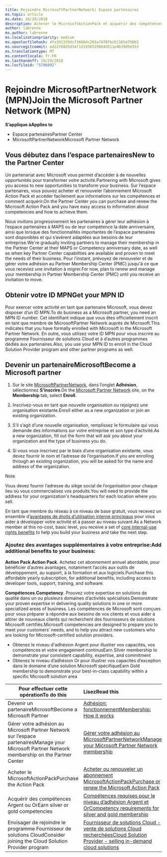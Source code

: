 ```yaml
---
title: Rejoindre MicrosoftPartnerNetwork| Espace partenaires
ms.topic: article
ms.date: 10/29/2018
description: Acheter le MicrosoftActionPack et acquérir des compétences dans l’Espace partenaires
author: labrenne
ms.author: labrenne
ms.localizationpriority: medium
ms.openlocfilehash: 4fa391339dcf3660dc283a7478fbcb11654756b2
ms.sourcegitcommit: ed22f6825d3af1d19385198b4d511e4b39d5e353
ms.translationtype: MT
ms.contentlocale: fr-FR
ms.lasthandoff: 10/29/2018
ms.locfileid: "5796992"
---
```

# <a name="join-the-microsoft-partner-network-mpn"></a><span data-ttu-id="2114d-103">Rejoindre MicrosoftPartnerNetwork (MPN)</span><span class="sxs-lookup"><span data-stu-id="2114d-103">Join the Microsoft Partner Network (MPN)</span></span>

**<span data-ttu-id="2114d-104">S’applique à</span><span class="sxs-lookup"><span data-stu-id="2114d-104">Applies to</span></span>**

-  <span data-ttu-id="2114d-105">Espace partenaires</span><span class="sxs-lookup"><span data-stu-id="2114d-105">Partner Center</span></span>
-  <span data-ttu-id="2114d-106">MicrosoftPartnerNetwork</span><span class="sxs-lookup"><span data-stu-id="2114d-106">Microsoft Partner Network</span></span>

## <a name="new-to-the-partner-center"></a><span data-ttu-id="2114d-107">Vous débutez dans l’espace partenaires</span><span class="sxs-lookup"><span data-stu-id="2114d-107">New to the Partner Center</span></span>

 <span data-ttu-id="2114d-108">Un partenariat avec Microsoft vous permet d’accéder à de nouvelles opportunités pour transformer votre activité.</span><span class="sxs-lookup"><span data-stu-id="2114d-108">Partnering with Microsoft gives you access to new opportunities to transform your business.</span></span> <span data-ttu-id="2114d-109">Sur l’espace partenaires, vous pouvez acheter et renouveler l’abonnement Microsoft Action Pack et accéder facilement aux informations sur les compétences et comment acquérir.</span><span class="sxs-lookup"><span data-stu-id="2114d-109">On the Partner Center you can purchase and renew the Microsoft Action Pack and you have easy access to information about competencies and how to achieve them.</span></span>

 <span data-ttu-id="2114d-110">Nous invitons progressivement les partenaires à gérer leur adhésion à l’espace partenaires à MAPS ou de leur compétence la date anniversaire, ainsi que lorsque des fonctionnalités importantes de l’espace partenaires sont disponibles et qui s’avèrent adaptées aux besoins de leur entreprise.</span><span class="sxs-lookup"><span data-stu-id="2114d-110">We're gradually inviting partners to manage their membership in the Partner Center at their MAPS or Competency anniversary date, as well as when key Partner Center capabilities are available and proven to meet the needs of their business.</span></span>  <span data-ttu-id="2114d-111">Pour l’instant, prévoyez de renouveler et de gérer votre adhésion au Partner Membership Center (PMC) jusqu'à ce que vous receviez une invitation à migrer.</span><span class="sxs-lookup"><span data-stu-id="2114d-111">For now, plan to renew and manage your membership in Partner Membership Center (PMC) until you receive an invitation to move.</span></span>

## <a name="get-your-mpn-id"></a><span data-ttu-id="2114d-112">Obtenir votre ID MPN</span><span class="sxs-lookup"><span data-stu-id="2114d-112">Get your MPN ID</span></span>

<span data-ttu-id="2114d-113">Pour exercer votre activité en tant que partenaire Microsoft, vous devez disposer d’un ID MPN.</span><span class="sxs-lookup"><span data-stu-id="2114d-113">To do business as a Microsoft partner, you need an MPN ID number.</span></span> <span data-ttu-id="2114d-114">Cet identifiant indique que vous êtes officiellement inscrit en tant que membre de MicrosoftPartner Network auprès de Microsoft.</span><span class="sxs-lookup"><span data-stu-id="2114d-114">This indicates that you have formally enrolled with Microsoft in the Microsoft Partner Network.</span></span> <span data-ttu-id="2114d-115">En outre, vous utilisez votre ID MPN pour vous inscrire au programme Fournisseur de solutions Cloud et à d’autres programmes dédiés aux partenaires.</span><span class="sxs-lookup"><span data-stu-id="2114d-115">Also, you use your MPN ID to enroll in the Cloud Solution Provider program and other partner programs as well.</span></span>  

## <a name="become-a-microsoft-partner"></a><span data-ttu-id="2114d-116">Devenir un partenaireMicrosoft</span><span class="sxs-lookup"><span data-stu-id="2114d-116">Become a Microsoft partner</span></span>

1.  <span data-ttu-id="2114d-117">Sur le site [MicrosoftPartnerNetwork](https://partner.microsoft.com/en-us/membership), dans l’onglet **Adhésion**, sélectionnez **S’inscrire**.</span><span class="sxs-lookup"><span data-stu-id="2114d-117">On the [Microsoft Partner Network](https://partner.microsoft.com/en-us/membership) site, on the **Membership** tab, select **Enroll**.</span></span> 

2.  <span data-ttu-id="2114d-118">Inscrivez-vous en tant que nouvelle organisation ou rejoignez une organisation existante.</span><span class="sxs-lookup"><span data-stu-id="2114d-118">Enroll either as a new organization or join an existing organization.</span></span>

3.  <span data-ttu-id="2114d-119">S’il s’agit d’une nouvelle organisation, remplissez le formulaire qui vous demande des informations sur votre entreprise et son type d’activité.</span><span class="sxs-lookup"><span data-stu-id="2114d-119">As a new organization, fill out the form that will ask you about your organization and the type of business you do.</span></span>

4.  <span data-ttu-id="2114d-120">Si vous vous inscrivez par le biais d’une organisation existante, vous devez fournir le nom et l’adresse de l’organisation.</span><span class="sxs-lookup"><span data-stu-id="2114d-120">If you are enrolling through an existing organization, you will be asked for the name and address of the organization.</span></span>

> [!NOTE]  
>  <span data-ttu-id="2114d-121">Vous devez fournir l’adresse du siège social de l’organisation pour chaque lieu où vous commercialisez vos produits.</span><span class="sxs-lookup"><span data-stu-id="2114d-121">You will need to provide the address for your organization's headquarters for each location where you sell.</span></span>

<span data-ttu-id="2114d-122">En tant que membre du réseau à ce niveau de base gratuit, vous recevez un ensemble d’[avantages de droits d’utilisation interne principaux](https://partner.microsoft.com/membership/core-benefits) pour vous aider à développer votre activité et à passer au niveau suivant.</span><span class="sxs-lookup"><span data-stu-id="2114d-122">As a Network member at this no-cost, basic level, you receive a set of [core internal-use rights benefits](https://partner.microsoft.com/membership/core-benefits) to help you build your business and take the next step.</span></span> 

### <a name="add-additional-benefits-to-your-business"></a><span data-ttu-id="2114d-123">Ajoutez des avantages supplémentaires à votre entreprise:</span><span class="sxs-lookup"><span data-stu-id="2114d-123">Add additional benefits to your business:</span></span> 

<span data-ttu-id="2114d-124">**Action Pack**.</span><span class="sxs-lookup"><span data-stu-id="2114d-124">**Action Pack**.</span></span> <span data-ttu-id="2114d-125">Achetez cet abonnement annuel abordable, pour bénéficier d’autres avantages, notamment l’accès aux outils de développement, au support, à la formation et aux logiciels.</span><span class="sxs-lookup"><span data-stu-id="2114d-125">Purchase this affordable yearly subscription, for additional benefits, including access to developer tools, support, training, and software.</span></span>

<span data-ttu-id="2114d-126">**Compétences**.</span><span class="sxs-lookup"><span data-stu-id="2114d-126">**Competency**.</span></span> <span data-ttu-id="2114d-127">Prouvez votre expertise en solutions de qualité dans un ou plusieurs domaines d’activités spécialisés.</span><span class="sxs-lookup"><span data-stu-id="2114d-127">Demonstrate your proven expertise in delivering quality solutions in one or more specialized areas of business.</span></span> <span data-ttu-id="2114d-128">Les compétences de Microsoft sont conçues pour vous préparer à répondre aux besoins de vos clients et vous aider à attirer de nouveaux clients qui recherchent des fournisseurs de solutions Microsoft certifiés.</span><span class="sxs-lookup"><span data-stu-id="2114d-128">Microsoft competencies are designed to prepare you to meet your customers’ needs, and to help you attract new customers who are looking for Microsoft-certified solution providers.</span></span> 

- <span data-ttu-id="2114d-129">Obtenez le niveau d'adhésion Argent pour illustrer vos capacités, vos compétences et votre engagement continus</span><span class="sxs-lookup"><span data-stu-id="2114d-129">Earn Silver membership to demonstrate your consistent capability, expertise, and commitment</span></span>
- <span data-ttu-id="2114d-130">Obtenez le niveau d’adhésion Or pour illustrer vos capacités d’exception dans le domaine d’une solution Microsoft spécifique</span><span class="sxs-lookup"><span data-stu-id="2114d-130">Earn Gold membership to demonstrate your best-in-class capability within a specific Microsoft solution area</span></span>

|**<span data-ttu-id="2114d-131">Pour effectuer cette opération</span><span class="sxs-lookup"><span data-stu-id="2114d-131">To do this</span></span>**   |**<span data-ttu-id="2114d-132">Lisez</span><span class="sxs-lookup"><span data-stu-id="2114d-132">Read this</span></span>**   |
|------------------|:---------------|
|<span data-ttu-id="2114d-133">Devenir un partenaireMicrosoft</span><span class="sxs-lookup"><span data-stu-id="2114d-133">Become a Microsoft Partner</span></span>|[<span data-ttu-id="2114d-134">Adhésion: fonctionnement</span><span class="sxs-lookup"><span data-stu-id="2114d-134">Membership: How it works</span></span>](https://partner.microsoft.com/membership/how-it-works)|
<span data-ttu-id="2114d-135">Gérer votre adhésion au Microsoft Partner Network sur l’espace partenaires</span><span class="sxs-lookup"><span data-stu-id="2114d-135">Manage your Microsoft Partner Network membership on the Partner Center</span></span>   |[<span data-ttu-id="2114d-136">Gérer votre adhésion au MicrosoftPartnerNetwork</span><span class="sxs-lookup"><span data-stu-id="2114d-136">Manage your Microsoft Partner Network membership</span></span>](mpn-overview.md)
|<span data-ttu-id="2114d-137">Acheter le MicrosoftActionPack</span><span class="sxs-lookup"><span data-stu-id="2114d-137">Purchase the Action Pack</span></span>   |[<span data-ttu-id="2114d-138">Acheter ou renouveler un abonnement MicrosoftActionPack</span><span class="sxs-lookup"><span data-stu-id="2114d-138">Purchase or renew the Microsoft Action Pack</span></span>](https://msdn.microsoft.com/partner-center/mpn-get-action-pack)|
|<span data-ttu-id="2114d-139">Acquérir des compétences Argent ou Or</span><span class="sxs-lookup"><span data-stu-id="2114d-139">Earn silver or gold competencies</span></span>   |[<span data-ttu-id="2114d-140">Compétences requises pour le niveau d’adhésion Argent et Or</span><span class="sxs-lookup"><span data-stu-id="2114d-140">Competency requirements for silver and gold membership</span></span>](https://msdn.microsoft.com/en-us/partner-center/learn-about-competencies)|
|<span data-ttu-id="2114d-141">Envisager de rejoindre le programme Fournisseur de solutions Cloud</span><span class="sxs-lookup"><span data-stu-id="2114d-141">Consider joining the Cloud Solution Provider program</span></span>|[<span data-ttu-id="2114d-142">Fournisseur de solutions Cloud - vente de solutions Cloud recherchées</span><span class="sxs-lookup"><span data-stu-id="2114d-142">Cloud Solution Provider - selling in-demand cloud solutions</span></span>](csp-overview.md)|
